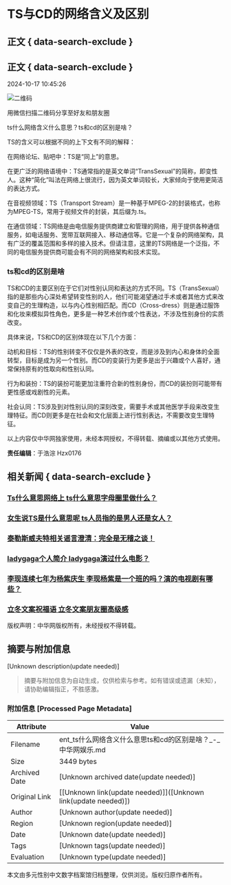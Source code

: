 # TS与CD的网络含义及区别

## 正文 { data-search-exclude }


## 正文 { data-search-exclude }

2024-10-17 10:45:26

![二维码](https://img04-utuku.china.com/barcode/47393/47393236.png)

用微信扫描二维码分享至好友和朋友圈

ts什么网络含义什么意思？ts和cd的区别是啥？

TS的含义可以根据不同的上下文有不同的解释：

在网络论坛、贴吧中：TS是“同上”的意思。

在更广泛的网络语境中：TS通常指的是英文单词“TransSexual”的简称，即变性人。这种“简化”叫法在网络上很流行，因为英文单词较长，大家倾向于使用更简洁的表达方式。

在音视频领域：TS（Transport Stream）是一种基于MPEG-2的封装格式，也称为MPEG-TS，常用于视频文件的封装，其后缀为.ts。

在通信领域：TS网络是由电信服务提供商建立和管理的网络，用于提供各种通信服务，如电话服务、宽带互联网接入、移动通信等。它是一个复杂的网络架构，具有广泛的覆盖范围和多样的接入技术。但请注意，这里的TS网络是一个泛指，不同的电信服务提供商可能会有不同的网络架构和技术实现。

### ts和cd的区别是啥

TS和CD的主要区别在于它们对性别认同和表达的方式不同。TS（TransSexual）指的是那些内心深处希望转变性别的人，他们可能渴望通过手术或者其他方式来改变自己的生理构造，以与内心性别相匹配。而CD（Cross-dress）则是通过服饰和化妆来模拟异性角色，更多是一种艺术创作或个性表达，不涉及性别身份的实质改变。

具体来说，TS和CD的区别体现在以下几个方面：

动机和目标：TS的性别转变不仅仅是外表的改变，而是涉及到内心和身体的全面转型，目标是成为另一个性别。而CD的变装行为更多是出于兴趣或个人喜好，通常保持原有的性取向和性别认同。

行为和装扮：TS的装扮可能更加注重符合新的性别身份，而CD的装扮则可能带有更性感或戏剧性的元素。

社会认同：TS涉及到对性别认同的深刻改变，需要手术或其他医学手段来改变生理特征。而CD则更多是在社会和文化层面上进行性别表达，不需要改变生理特征。

以上内容仅中华网独家使用，未经本网授权，不得转载、摘编或以其他方式使用。

**责任编辑**：于浩淙 Hzx0176

## 相关新闻 { data-search-exclude }

### [Ts什么意思网络上 ts什么意思字母圈里做什么？](https://ent.china.com/movie/newszh/11005281/20241017/47393252.html)

### [女生说TS是什么意思呢 ts人员指的是男人还是女人？](https://ent.china.com/movie/newszh/11005281/20241017/47393246.html)

### [泰勒斯威夫特相关谣言澄清：完全是无稽之谈！](https://ent.china.com/movie/newszh/11005281/20241107/47534657.html)

### [ladygaga个人简介 ladygaga演过什么电影？](https://ent.china.com/movie/newszh/11005281/20241107/47534587.html)

### [李现连续七年为杨紫庆生 李现杨紫是一个班的吗？演的电视剧有哪些？](https://ent.china.com/movie/newszh/11005281/20241107/47534344.html)

### [立冬文案祝福语 立冬文案朋友圈高级感](https://ent.china.com/movie/newszh/11005281/20241107/47534182.html)

版权声明：中华网版权所有，未经授权不得转载。
<!-- tcd_original_link https://ent.china.com/movie/newszh/11005281/20241017/47393236.html -->


## 摘要与附加信息

<!-- tcd_abstract -->
[Unknown description(update needed)]
<!-- tcd_abstract_end -->

> 摘要与附加信息为自动生成，仅供检索与参考。如有错误或遗漏（未知），请协助编辑指正，不胜感激。

### 附加信息 [Processed Page Metadata]

| Attribute       | Value                                  |
|-----------------|----------------------------------------|
| Filename        | ent_ts什么网络含义什么意思ts和cd的区别是啥？_-_中华网娱乐.md                             |
| Size            | 3449 bytes                           |
| Archived Date   | [Unknown archived date(update needed)]                             |
| Original Link   | [[Unknown link(update needed)]]([Unknown link(update needed)])                       |
| Author          | [Unknown author(update needed)]                               |
| Region          | [Unknown region(update needed)]                               |
| Date            | [Unknown date(update needed)]                                 |
| Tags            | [Unknown tags(update needed)]                                 |
| Evaluation            | [Unknown type(update needed)]                                 |
<!-- tcd_table_end -->

本文由多元性别中文数字档案馆归档整理，仅供浏览。版权归原作者所有。
